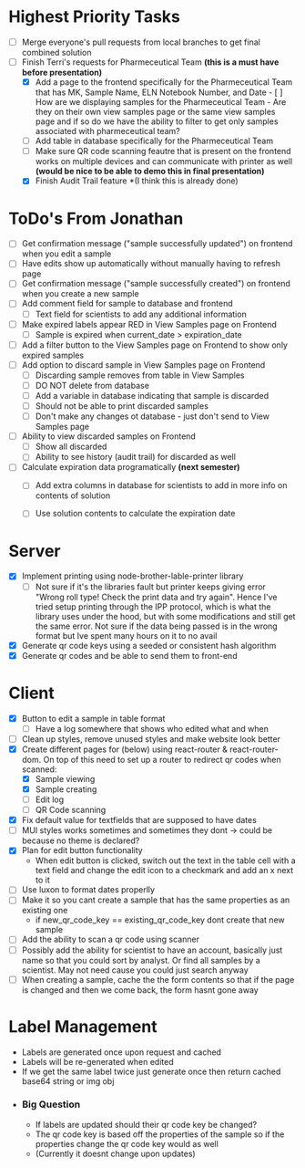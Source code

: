 # Highest Priority Tasks
- [ ] Merge everyone's pull requests from local branches to get final combined solution
- [ ] Finish Terri's requests for Pharmeceutical Team **(this is a must have before presentation)**
    - [x] Add a page to the frontend specifically for the Pharmeceutical Team that has MK, Sample Name, ELN Notebook Number, and Date
          - [ ] How are we displaying samples for the Pharmeceutical Team - Are they on their own view samples page or the same view samples page and if so do we have the ability to filter to get only samples associated with pharmeceutical team?
    - [ ] Add table in database specifically for the Pharmeceutical Team
    - [ ] Make sure QR code scanning feautre that is present on the frontend works on multiple devices and can communicate with printer as well **(would be nice to be able to demo this in final presentation)**   
    - [x] Finish Audit Trail feature *(I think this is already done)

# ToDo's From Jonathan
- [ ] Get confirmation message ("sample successfully updated") on frontend when you edit a sample
- [ ] Have edits show up automatically without manually having to refresh page
- [ ] Get confirmation message ("sample successfully created") on frontend when you create a new sample
- [ ] Add comment field for sample to database and frontend
    - [ ] Text field for scientists to add any additional information
- [ ] Make expired labels appear RED in View Samples page on Frontend
    - [ ] Sample is expired when current_date > expiration_date
- [ ] Add a filter button to the View Samples page on Frontend to show only expired samples
- [ ] Add option to discard sample in View Samples page on Frontend
    - [ ] Discarding sample removes from table in View Samples
    - [ ] DO NOT delete from database
    - [ ] Add a variable in database indicating that sample is discarded
    - [ ] Should not be able to print discarded samples
    - [ ] Don't make any changes ot database - just don't send to View Samples page
- [ ] Ability to view discarded samples on Frontend
    - [ ] Show all discarded
    - [ ] Ability to see history (audit trail) for discarded as well
- [ ] Calculate expiration data programatically **(next semester)**
    - [ ] Add extra columns in database for scientists to add in more info on contents of solution
    - [ ] Use solution contents to calculate the expiration date




# Server
- [x] Implement printing using node-brother-lable-printer library
    - [ ] Not sure if it's the libraries fault but printer keeps giving error "Wrong roll type! Check the print data and try again". Hence I've tried setup printing through the IPP protocol, which is what the library uses under the hood, but with some modifications and still get the same error. Not sure if the data being passed is in the wrong format but Ive spent many hours on it to no avail
- [x] Generate qr code keys using a seeded or consistent hash algorithm
- [x] Generate qr codes and be able to send them to front-end

# Client
- [x] Button to edit a sample in table format
    - [ ] Have a log somewhere that shows who edited what and when
- [ ] Clean up styles, remove unused styles and make website look better
- [x] Create different pages for (below) using react-router & react-router-dom. On top of this need to set up a router to redirect qr codes when scanned:
    - [x] Sample viewing
    - [x] Sample creating
    - [ ] Edit log
    - [ ] QR Code scanning
- [x] Fix default value for textfields that are supposed to have dates
- [ ] MUI styles works sometimes and sometimes they dont -> could be because no theme is declared?
- [x] Plan for edit button functionality
    - When edit button is clicked, switch out the text in the table cell with a text field and change the edit icon to a checkmark and add an x next to it
- [ ] Use luxon to format dates properlly
- [ ] Make it so you cant create a sample that has the same properties as an existing one
    - if new_qr_code_key == existing_qr_code_key dont create that new sample
- [ ] Add the ability to scan a qr code using scanner
- [ ] Possibly add the ability for scientist to have an account, basically just name so that you could sort by analyst. Or find all samples by a scientist. May not need cause you could just search anyway
- [ ] When creating a sample, cache the the form contents so that if the page is changed and then we come back, the form hasnt gone away

# Label Management
- Labels are generated once upon request and cached
- Labels will be re-generated when edited
- If we get the same label twice just generate once then return cached base64 string or img obj
- ### Big Question
    - If labels are updated should their qr code key be changed? 
    - The qr code key is based off the properties of the sample so if the properties change the qr code key would as well
    - (Currently it doesnt change upon updates)
